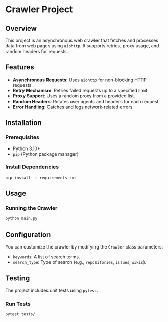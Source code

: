 # Crawler Project

## Overview
This project is an asynchronous web crawler that fetches and processes data from web pages using `aiohttp`. It supports retries, proxy usage, and random headers for requests.

## Features
- **Asynchronous Requests**: Uses `aiohttp` for non-blocking HTTP requests.
- **Retry Mechanism**: Retries failed requests up to a specified limit.
- **Proxy Support**: Uses a random proxy from a provided list.
- **Random Headers**: Rotates user agents and headers for each request.
- **Error Handling**: Catches and logs network-related errors.

## Installation

### Prerequisites
- Python 3.10+
- `pip` (Python package manager)

### Install Dependencies
```sh
pip install -r requirements.txt
```

## Usage

### Running the Crawler
```sh
python main.py
```

## Configuration
You can customize the crawler by modifying the `Crawler` class parameters:
- `keywords`: A list of search terms.
- `search_type`: Type of search (e.g., `repositories`, `issues`, `wikis`).

## Testing
The project includes unit tests using `pytest`.

### Run Tests
```sh
pytest tests/
```
